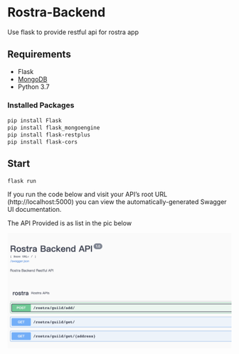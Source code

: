 # Rostra-Backend
Use flask to provide restful api  for rostra app

## Requirements
- Flask
- [MongoDB](https://docs.mongodb.com/manual/installation/)
- Python 3.7

### Installed Packages

    pip install Flask
    pip install flask_mongoengine
    pip install flask-restplus
    pip install flask-cors


## Start 

    flask run
    
If you run the code below and visit your API’s root URL (http://localhost:5000) you can view the automatically-generated Swagger UI documentation.

The API Provided is as list in the pic below

![Swagger](api/swagger.png)


    
